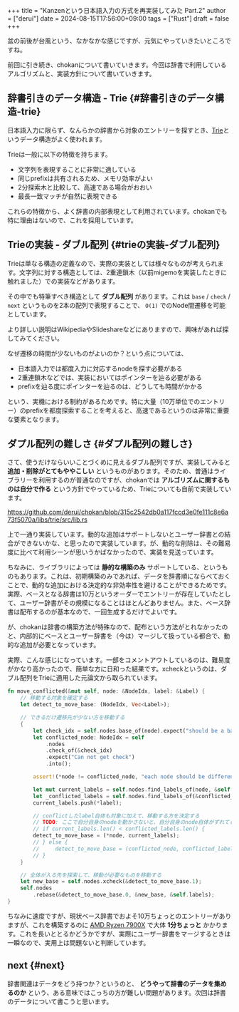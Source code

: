 +++
title = "Kanzenという日本語入力の方式を再実装してみた Part.2"
author = ["derui"]
date = 2024-08-15T17:56:00+09:00
tags = ["Rust"]
draft = false
+++

盆の前後が台風という、なかなかな感じですが、元気にやっていきたいところですね。

前回に引き続き、chokanについて書いていきます。今回は辞書で利用しているアルゴリズムと、実装方針について書いていきます。

<!--more-->


## 辞書引きのデータ構造 - Trie {#辞書引きのデータ構造-trie}

日本語入力に限らず、なんらかの辞書から対象のエントリーを探すとき、[Trie](https://ja.wikipedia.org/wiki/%E3%83%88%E3%83%A9%E3%82%A4_(%E3%83%87%E3%83%BC%E3%82%BF%E6%A7%8B%E9%80%A0))というデータ構造がよく使われます。

Trieは一般に以下の特徴を持ちます。

-   文字列を表現することに非常に適している
-   同じprefixは共有されるため、メモリ効率がよい
-   2分探索木と比較して、高速である場合がおおい
-   最長一致マッチが自然に表現できる

これらの特徴から、よく辞書の内部表現として利用されています。chokanでも特に理由はないので、これを採用しています。


## Trieの実装 - ダブル配列 {#trieの実装-ダブル配列}

Trieは単なる構造の定義なので、実際の実装としては様々なものが考えられます。文字列に対する構造としては、2重連鎖木（以前migemoを実装したときに触れました）での実装などがあります。

その中でも特筆すべき構造として **ダブル配列** があります。これは `base` / `check` / `next` というものを2本の配列で表現することで、 `O(1)` でのNode間遷移を可能としています。

より詳しい説明はWikipediaやSlideshareなどにありますので、興味があれば探してみてください。

なぜ遷移の時間が少ないものがよいのか？という点については、

-   日本語入力では都度入力に対応するnodeを探す必要がある
-   2重連鎖木などでは、実装においてはポインターを辿る必要がある
-   prefixを辿る度にポインターを辿るのは、どうしても時間がかかる

という、実機における制約があるためです。特に大量（10万単位でのエントリー）のprefixを都度探索することを考えると、高速であるというのは非常に重要な要素となります。


## ダプル配列の難しさ {#ダプル配列の難しさ}

さて、使うだけならいいことづくめに見えるダブル配列ですが、実装してみると **追加・削除がとてもややこしい** というものがあります。そのため、普通はライブラリーを利用するのが普通なのですが、chokanでは **アルゴリズムに関するものは自分で作る** という方針でやっているため、Trieについても自前で実装しています。

<https://github.com/derui/chokan/blob/315c2542db0a117fccd3e0fe111c8e6a73f5070a/libs/trie/src/lib.rs>

上で一通り実装しています。動的な追加はサポートしないとユーザー辞書との結合ができないかな、と思ったので実装しています。が、動的な削除は、その難易度に比べて利用シーンが思いうかばなかったので、実装を見送っています。

ちなみに、ライブラリによっては **静的な構築のみ** サポートしている、というものもあります。これは、初期構築のみであれば、データを辞書順にならべておくことで、動的な追加における決定的な非効率性を避けることができるためです。実際、ベースとなる辞書は10万というオーダーでエントリーが存在していたとして、ユーザー辞書がその規模になることはほとんどありません。また、ベース辞書は配布するのが基本なので、一回生成するだけでよいです。

が、chokanは辞書の構築方法が特殊なので、配布という方法がとれなかったのと、内部的にベースとユーザー辞書を（今は）マージして扱っている都合で、動的な追加が必要となっています。

実際、こんな感じになっています。一部をコメントアウトしているのは、難易度がかなり高かったので、簡単な方に日和った結果です。xcheckというのは、ダブル配列をTrieに適用した元論文から取られています。

```rust
fn move_conflicted(&mut self, node: &NodeIdx, label: &Label) {
    // 移動する対象を確定する
    let detect_to_move_base: (NodeIdx, Vec<Label>);

    // できるだけ遷移先が少ない方を移動する
    {
        let check_idx = self.nodes.base_of(node).expect("should be a base") + *label;
        let conflicted_node: NodeIdx = self
            .nodes
            .check_of(&check_idx)
            .expect("Can not get check")
            .into();

        assert!(*node != conflicted_node, "each node should be different");

        let mut current_labels = self.nodes.find_labels_of(node, &self.labels);
        let _conflicted_labels = self.nodes.find_labels_of(&conflicted_node, &self.labels);
        current_labels.push(*label);

        // conflictしたlabel自体も対象に加えて、移動する方を決定する
        // TODO: ここで自分自身のnodeを動かさないと、自分自身のnode自体がずれてしまう。
        // if current_labels.len() < conflicted_labels.len() {
        detect_to_move_base = (*node, current_labels);
        // } else {
        //     detect_to_move_base = (conflicted_node, conflicted_labels);
        // }
    }

    // 全体が入る先を探索して、移動が必要なものを移動する
    let new_base = self.nodes.xcheck(&detect_to_move_base.1);
    self.nodes
        .rebase(&detect_to_move_base.0, &new_base, &self.labels);
}
```

ちなみに速度ですが、現状ベース辞書でおよそ10万ちょっとのエントリーがありますが、これを構築するのに [AMD Ryzen 7900X](https://www.amd.com/ja/products/processors/desktops/ryzen/7000-series/amd-ryzen-9-7900x.html) で大体 **1分ちょっと** かかります。これを長いととるかどうかですが、実際にユーザー辞書をマージするときは一瞬なので、実用上は問題ないと判断しています。


## next {#next}

辞書関連はデータをどう持つか？というのと、 **どうやって辞書のデータを集めるのか** という、ある意味ではこっちの方が難しい問題があります。次回は辞書のデータについて書こうと思います。
